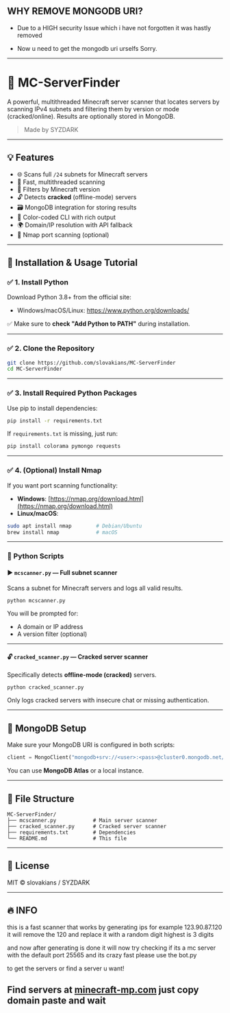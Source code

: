## WHY REMOVE MONGODB URI?
- Due to a HIGH security Issue which i have not forgotten it was hastly removed

- Now u need to get the mongodb uri urselfs Sorry.


---
# 🧠 MC-ServerFinder

A powerful, multithreaded Minecraft server scanner that locates servers by scanning IPv4 subnets and filtering them by version or mode (cracked/online). Results are optionally stored in MongoDB.

> Made by SYZDARK

---

## 💡 Features

- 🌐 Scans full `/24` subnets for Minecraft servers  
- 🚀 Fast, multithreaded scanning  
- 🧩 Filters by Minecraft version  
- 🔓 Detects **cracked** (offline-mode) servers  
- 🗃️ MongoDB integration for storing results  
- 🎨 Color-coded CLI with rich output  
- 🌍 Domain/IP resolution with API fallback  
- 🧪 Nmap port scanning (optional)  

---

## 📖 Installation & Usage Tutorial

### ✅ 1. Install Python

Download Python 3.8+ from the official site:

- Windows/macOS/Linux: https://www.python.org/downloads/

✅ Make sure to **check "Add Python to PATH"** during installation.

---

### ✅ 2. Clone the Repository

```bash
git clone https://github.com/slovakians/MC-ServerFinder
cd MC-ServerFinder
````

---

### ✅ 3. Install Required Python Packages

Use pip to install dependencies:

```bash
pip install -r requirements.txt
```

If `requirements.txt` is missing, just run:

```bash
pip install colorama pymongo requests
```

---

### ✅ 4. (Optional) Install Nmap

If you want port scanning functionality:

* **Windows**: [https://nmap.org/download.html](https://nmap.org/download.html)
* **Linux/macOS**:

```bash
sudo apt install nmap        # Debian/Ubuntu
brew install nmap            # macOS
```

---

### 🧠 Python Scripts

#### ▶️ `mcscanner.py` — Full subnet scanner

Scans a subnet for Minecraft servers and logs all valid results.

```bash
python mcscanner.py
```

You will be prompted for:

* A domain or IP address
* A version filter (optional)

---

#### 🔓 `cracked_scanner.py` — Cracked server scanner

Specifically detects **offline-mode (cracked)** servers.

```bash
python cracked_scanner.py
```

Only logs cracked servers with insecure chat or missing authentication.

---

## 💾 MongoDB Setup

Make sure your MongoDB URI is configured in both scripts:

```python
client = MongoClient("mongodb+srv://<user>:<pass>@cluster0.mongodb.net/")
```

You can use **MongoDB Atlas** or a local instance.

---

## 📁 File Structure

```
MC-ServerFinder/
├── mcscanner.py            # Main server scanner
├── cracked_scanner.py      # Cracked server scanner
├── requirements.txt        # Dependencies
└── README.md               # This file
```

---

## 📜 License

MIT © slovakians / SYZDARK

---
## 🔥 INFO
this is a fast scanner that works by generating ips for example 123.90.87.120 it will remove the 120 and replace it with a random digit highest is 3 digits

and now after generating is done it will now try checking if its a mc server with the default port 25565 and its crazy fast please use the bot.py

to get the servers or find a server u want!

Find servers at [minecraft-mp.com](https://minecraft-mp.com/servers/list/12/) just copy domain paste and wait
---
